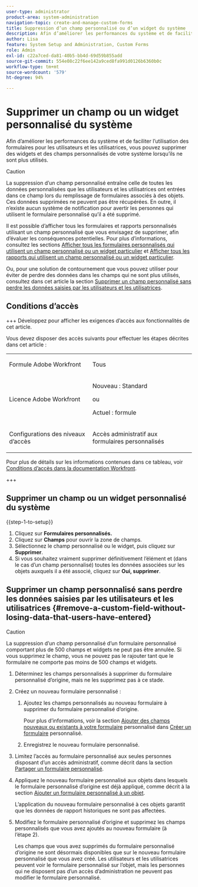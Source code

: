 ```yaml
---
user-type: administrator
product-area: system-administration
navigation-topic: create-and-manage-custom-forms
title: Suppression d’un champ personnalisé ou d’un widget du système
description: Afin d’améliorer les performances du système et de faciliter l’utilisation des formulaires pour les utilisateurs et les utilisatrices, vous pouvez supprimer des widgets et des champs personnalisés de votre système lorsqu’ils ne sont plus utilisés.
author: Lisa
feature: System Setup and Administration, Custom Forms
role: Admin
exl-id: c22a7ced-da81-40b5-bb4d-69d59b855add
source-git-commit: 554e08c22f6ee142a9ced8fa991d0126b6360b0c
workflow-type: tm+mt
source-wordcount: '579'
ht-degree: 94%

---
```


# Supprimer un champ ou un widget personnalisé du système

Afin d’améliorer les performances du système et de faciliter l’utilisation des formulaires pour les utilisateurs et les utilisatrices, vous pouvez supprimer des widgets et des champs personnalisés de votre système lorsqu’ils ne sont plus utilisés.

>[!CAUTION]
>
>La suppression d’un champ personnalisé entraîne celle de toutes les données personnalisées que les utilisateurs et les utilisatrices ont entrées dans ce champ lors du remplissage de formulaires associés à des objets. Ces données supprimées ne peuvent pas être récupérées. En outre, il n’existe aucun système de notification pour avertir les personnes qui utilisent le formulaire personnalisé qu’il a été supprimé.
>
>Il est possible d’afficher tous les formulaires et rapports personnalisés utilisant un champ personnalisé que vous envisagez de supprimer, afin d’évaluer les conséquences potentielles. Pour plus d’informations, consultez les sections [Afficher tous les formulaires personnalisés qui utilisent un champ personnalisé ou un widget particulier](../../../administration-and-setup/customize-workfront/create-manage-custom-forms/view-all-custom-forms-that-use-a-particular-custom-field.md) et [Afficher tous les rapports qui utilisent un champ personnalisé ou un widget particulier](../../../administration-and-setup/customize-workfront/create-manage-custom-forms/view-all-reports-that-use-a-particular-custom-field.md).
>
>Ou, pour une solution de contournement que vous pouvez utiliser pour éviter de perdre des données dans les champs qui ne sont plus utilisés, consultez dans cet article la section [Supprimer un champ personnalisé sans perdre les données saisies par les utilisateurs et les utilisatrices](#remove-a-custom-field-without-losing-data-that-users-have-entered).

## Conditions d’accès

+++ Développez pour afficher les exigences d’accès aux fonctionnalités de cet article.

Vous devez disposer des accès suivants pour effectuer les étapes décrites dans cet article :

<table style="table-layout:auto"> 
 <col> 
 <col> 
 <tbody> 
  <tr data-mc-conditions=""> 
   <td role="rowheader"> <p>Formule Adobe Workfront</p> </td> 
   <td>Tous</td> 
  </tr> 
  <tr> 
   <td role="rowheader">Licence Adobe Workfront</td> 
   <td>
   <p>Nouveau : Standard</p>
   <p>ou</p>
   <p>Actuel : formule</p></td>
  </tr> 
  <tr data-mc-conditions=""> 
   <td role="rowheader">Configurations des niveaux d’accès</td> 
   <td> <p>Accès administratif aux formulaires personnalisés</p> </td> 
  </tr> 
 </tbody> 
</table>

Pour plus de détails sur les informations contenues dans ce tableau, voir [Conditions d’accès dans la documentation Workfront](/help/quicksilver/administration-and-setup/add-users/access-levels-and-object-permissions/access-level-requirements-in-documentation.md).

+++

## Supprimer un champ ou un widget personnalisé du système

{{step-1-to-setup}}

1. Cliquez sur **Formulaires personnalisés.**
1. Cliquez sur **Champs** pour ouvrir la zone de champs.
1. Sélectionnez le champ personnalisé ou le widget, puis cliquez sur **Supprimer**.
1. Si vous souhaitez vraiment supprimer définitivement l’élément et (dans le cas d’un champ personnalisé) toutes les données associées sur les objets auxquels il a été associé, cliquez sur **Oui, supprimer**.

## Supprimer un champ personnalisé sans perdre les données saisies par les utilisateurs et les utilisatrices {#remove-a-custom-field-without-losing-data-that-users-have-entered}

>[!CAUTION]
>
>La suppression d’un champ personnalisé d’un formulaire personnalisé comportant plus de 500 champs et widgets ne peut pas être annulée. Si vous supprimez le champ, vous ne pouvez pas le rajouter tant que le formulaire ne comporte pas moins de 500 champs et widgets.

1. Déterminez les champs personnalisés à supprimer du formulaire personnalisé d’origine, mais ne les supprimez pas à ce stade.
1. Créez un nouveau formulaire personnalisé :

   1. Ajoutez les champs personnalisés au nouveau formulaire à supprimer du formulaire personnalisé d’origine.

      Pour plus d’informations, voir la section [Ajouter des champs nouveaux ou existants à votre formulaire](/help/quicksilver/administration-and-setup/customize-workfront/create-manage-custom-forms/form-designer/design-a-form/design-a-form.md#add-new-or-existing-fields-to-your-custom-form) personnalisé dans [Créer un formulaire](/help/quicksilver/administration-and-setup/customize-workfront/create-manage-custom-forms/form-designer/design-a-form/design-a-form.md) personnalisé.

   1. Enregistrez le nouveau formulaire personnalisé.

1. Limitez l’accès au formulaire personnalisé aux seules personnes disposant d’un accès administratif, comme décrit dans la section [Partager un formulaire personnalisé](../../../administration-and-setup/customize-workfront/create-manage-custom-forms/share-access-to-a-custom-form.md).
1. Appliquez le nouveau formulaire personnalisé aux objets dans lesquels le formulaire personnalisé d’origine est déjà appliqué, comme décrit à la section [Ajouter un formulaire personnalisé à un objet](../../../workfront-basics/work-with-custom-forms/add-a-custom-form-to-an-object.md).

   L’application du nouveau formulaire personnalisé à ces objets garantit que les données de rapport historiques ne sont pas affectées.

1. Modifiez le formulaire personnalisé d’origine et supprimez les champs personnalisés que vous avez ajoutés au nouveau formulaire (à l’étape 2).

   Les champs que vous avez supprimés du formulaire personnalisé d’origine ne sont désormais disponibles que sur le nouveau formulaire personnalisé que vous avez créé. Les utilisateurs et les utilisatrices peuvent voir le formulaire personnalisé sur l’objet, mais les personnes qui ne disposent pas d’un accès d’administration ne peuvent pas modifier le formulaire personnalisé.
